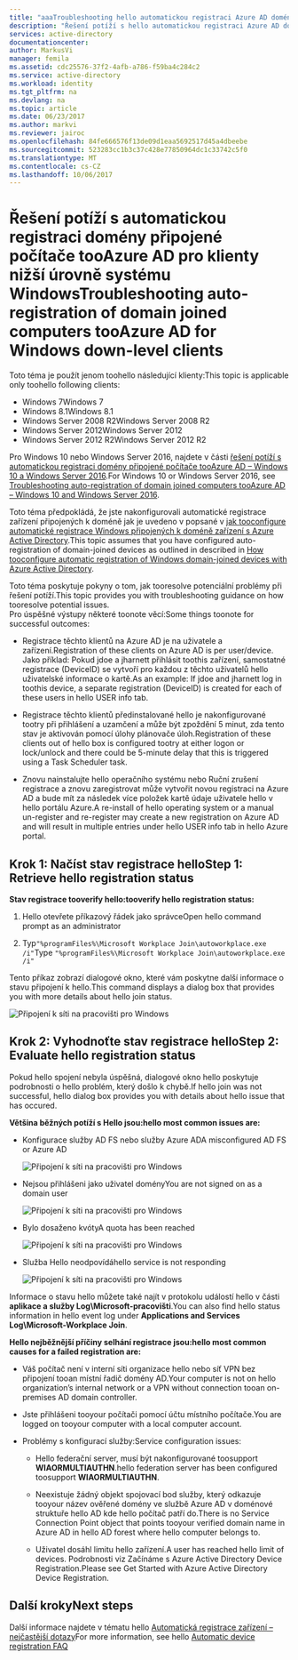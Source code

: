 ```yaml
---
title: "aaaTroubleshooting hello automatickou registraci Azure AD domény k počítačům připojeným k pro klienty nižší úrovně Windows | Microsoft Docs"
description: "Řešení potíží s hello automatickou registraci Azure AD domény k počítačům připojeným k pro klienty nižší úrovně systému Windows."
services: active-directory
documentationcenter: 
author: MarkusVi
manager: femila
ms.assetid: cdc25576-37f2-4afb-a786-f59ba4c284c2
ms.service: active-directory
ms.workload: identity
ms.tgt_pltfrm: na
ms.devlang: na
ms.topic: article
ms.date: 06/23/2017
ms.author: markvi
ms.reviewer: jairoc
ms.openlocfilehash: 84fe666576f13de09d1eaa5692517d45a4dbeebe
ms.sourcegitcommit: 523283cc1b3c37c428e77850964dc1c33742c5f0
ms.translationtype: MT
ms.contentlocale: cs-CZ
ms.lasthandoff: 10/06/2017
---
```

# <a name="troubleshooting-auto-registration-of-domain-joined-computers-tooazure-ad-for-windows-down-level-clients"></a><span data-ttu-id="11ab0-103">Řešení potíží s automatickou registraci domény připojené počítače tooAzure AD pro klienty nižší úrovně systému Windows</span><span class="sxs-lookup"><span data-stu-id="11ab0-103">Troubleshooting auto-registration of domain joined computers tooAzure AD for Windows down-level clients</span></span> 

<span data-ttu-id="11ab0-104">Toto téma je použít jenom toohello následující klienty:</span><span class="sxs-lookup"><span data-stu-id="11ab0-104">This topic is applicable only toohello following clients:</span></span> 

- <span data-ttu-id="11ab0-105">Windows 7</span><span class="sxs-lookup"><span data-stu-id="11ab0-105">Windows 7</span></span> 
- <span data-ttu-id="11ab0-106">Windows 8.1</span><span class="sxs-lookup"><span data-stu-id="11ab0-106">Windows 8.1</span></span> 
- <span data-ttu-id="11ab0-107">Windows Server 2008 R2</span><span class="sxs-lookup"><span data-stu-id="11ab0-107">Windows Server 2008 R2</span></span> 
- <span data-ttu-id="11ab0-108">Windows Server 2012</span><span class="sxs-lookup"><span data-stu-id="11ab0-108">Windows Server 2012</span></span> 
- <span data-ttu-id="11ab0-109">Windows Server 2012 R2</span><span class="sxs-lookup"><span data-stu-id="11ab0-109">Windows Server 2012 R2</span></span> 
 

<span data-ttu-id="11ab0-110">Pro Windows 10 nebo Windows Server 2016, najdete v části [řešení potíží s automatickou registraci domény připojené počítače tooAzure AD – Windows 10 a Windows Server 2016](active-directory-device-registration-troubleshoot-windows.md).</span><span class="sxs-lookup"><span data-stu-id="11ab0-110">For Windows 10 or Windows Server 2016, see [Troubleshooting auto-registration of domain joined computers tooAzure AD – Windows 10 and Windows Server 2016](active-directory-device-registration-troubleshoot-windows.md).</span></span>

<span data-ttu-id="11ab0-111">Toto téma předpokládá, že jste nakonfigurovali automatické registrace zařízení připojených k doméně jak je uvedeno v popsané v [jak tooconfigure automatické registrace Windows připojených k doméně zařízení s Azure Active Directory](active-directory-device-registration-get-started.md).</span><span class="sxs-lookup"><span data-stu-id="11ab0-111">This topic assumes that you have configured auto-registration of domain-joined devices as outlined in described in [How tooconfigure automatic registration of Windows domain-joined devices with Azure Active Directory](active-directory-device-registration-get-started.md).</span></span>
 
<span data-ttu-id="11ab0-112">Toto téma poskytuje pokyny o tom, jak tooresolve potenciální problémy při řešení potíží.</span><span class="sxs-lookup"><span data-stu-id="11ab0-112">This topic provides you with troubleshooting guidance on how tooresolve potential issues.</span></span>  
<span data-ttu-id="11ab0-113">Pro úspěšné výstupy některé toonote věcí:</span><span class="sxs-lookup"><span data-stu-id="11ab0-113">Some things toonote for successful outcomes:</span></span> 

- <span data-ttu-id="11ab0-114">Registrace těchto klientů na Azure AD je na uživatele a zařízení.</span><span class="sxs-lookup"><span data-stu-id="11ab0-114">Registration of these clients on Azure AD is per user/device.</span></span> <span data-ttu-id="11ab0-115">Jako příklad: Pokud jdoe a jharnett přihlásit toothis zařízení, samostatné registrace (DeviceID) se vytvoří pro každou z těchto uživatelů hello uživatelské informace o kartě.</span><span class="sxs-lookup"><span data-stu-id="11ab0-115">As an example: If jdoe and jharnett log in toothis device, a separate registration (DeviceID) is created for each of these users in hello USER info tab.</span></span>  

- <span data-ttu-id="11ab0-116">Registrace těchto klientů předinstalované hello je nakonfigurované tootry při přihlášení a uzamčení a může být zpoždění 5 minut, zda tento stav je aktivován pomocí úlohy plánovače úloh.</span><span class="sxs-lookup"><span data-stu-id="11ab0-116">Registration of these clients out of hello box is configured tootry at either logon or lock/unlock and there could be 5-minute delay that this is triggered using a Task Scheduler task.</span></span> 

- <span data-ttu-id="11ab0-117">Znovu nainstalujte hello operačního systému nebo Ruční zrušení registrace a znovu zaregistrovat může vytvořit novou registraci na Azure AD a bude mít za následek více položek kartě údaje uživatele hello v hello portálu Azure.</span><span class="sxs-lookup"><span data-stu-id="11ab0-117">A re-install of hello operating system or a manual un-register and re-register may create a new registration on Azure AD and will result in multiple entries under hello USER info tab in hello Azure portal.</span></span> 


## <a name="step-1-retrieve-hello-registration-status"></a><span data-ttu-id="11ab0-118">Krok 1: Načíst stav registrace hello</span><span class="sxs-lookup"><span data-stu-id="11ab0-118">Step 1: Retrieve hello registration status</span></span> 

<span data-ttu-id="11ab0-119">**Stav registrace tooverify hello:**</span><span class="sxs-lookup"><span data-stu-id="11ab0-119">**tooverify hello registration status:**</span></span>  

1. <span data-ttu-id="11ab0-120">Hello otevřete příkazový řádek jako správce</span><span class="sxs-lookup"><span data-stu-id="11ab0-120">Open hello command prompt as an administrator</span></span> 

2. <span data-ttu-id="11ab0-121">Typ`"%programFiles%\Microsoft Workplace Join\autoworkplace.exe /i"`</span><span class="sxs-lookup"><span data-stu-id="11ab0-121">Type `"%programFiles%\Microsoft Workplace Join\autoworkplace.exe /i"`</span></span>

<span data-ttu-id="11ab0-122">Tento příkaz zobrazí dialogové okno, které vám poskytne další informace o stavu připojení k hello.</span><span class="sxs-lookup"><span data-stu-id="11ab0-122">This command displays a dialog box that provides you with more details about hello join status.</span></span>

![Připojení k síti na pracovišti pro Windows](./media/active-directory-device-registration-troubleshoot-windows-legacy/01.png)


## <a name="step-2-evaluate-hello-registration-status"></a><span data-ttu-id="11ab0-124">Krok 2: Vyhodnoťte stav registrace hello</span><span class="sxs-lookup"><span data-stu-id="11ab0-124">Step 2: Evaluate hello registration status</span></span> 

<span data-ttu-id="11ab0-125">Pokud hello spojení nebyla úspěšná, dialogové okno hello poskytuje podrobnosti o hello problém, který došlo k chybě.</span><span class="sxs-lookup"><span data-stu-id="11ab0-125">If hello join was not successful, hello dialog box provides you with details about hello issue that has occured.</span></span>

<span data-ttu-id="11ab0-126">**Většina běžných potíží s Hello jsou:**</span><span class="sxs-lookup"><span data-stu-id="11ab0-126">**hello most common issues are:**</span></span>

- <span data-ttu-id="11ab0-127">Konfigurace služby AD FS nebo služby Azure AD</span><span class="sxs-lookup"><span data-stu-id="11ab0-127">A misconfigured AD FS or Azure AD</span></span>

    ![Připojení k síti na pracovišti pro Windows](./media/active-directory-device-registration-troubleshoot-windows-legacy/02.png)

- <span data-ttu-id="11ab0-129">Nejsou přihlášeni jako uživatel domény</span><span class="sxs-lookup"><span data-stu-id="11ab0-129">You are not signed on as a domain user</span></span>

    ![Připojení k síti na pracovišti pro Windows](./media/active-directory-device-registration-troubleshoot-windows-legacy/03.png)

- <span data-ttu-id="11ab0-131">Bylo dosaženo kvóty</span><span class="sxs-lookup"><span data-stu-id="11ab0-131">A quota has been reached</span></span>

    ![Připojení k síti na pracovišti pro Windows](./media/active-directory-device-registration-troubleshoot-windows-legacy/04.png)

- <span data-ttu-id="11ab0-133">Služba Hello neodpovídá</span><span class="sxs-lookup"><span data-stu-id="11ab0-133">hello service is not responding</span></span> 

    ![Připojení k síti na pracovišti pro Windows](./media/active-directory-device-registration-troubleshoot-windows-legacy/05.png)

<span data-ttu-id="11ab0-135">Informace o stavu hello můžete také najít v protokolu událostí hello v části **aplikace a služby Log\Microsoft-pracovišti**.</span><span class="sxs-lookup"><span data-stu-id="11ab0-135">You can also find hello status information in hello event log under **Applications and Services Log\Microsoft-Workplace Join**.</span></span>
  
<span data-ttu-id="11ab0-136">**Hello nejběžnější příčiny selhání registrace jsou:**</span><span class="sxs-lookup"><span data-stu-id="11ab0-136">**hello most common causes for a failed registration are:**</span></span> 

- <span data-ttu-id="11ab0-137">Váš počítač není v interní síti organizace hello nebo síť VPN bez připojení tooan místní řadič domény AD.</span><span class="sxs-lookup"><span data-stu-id="11ab0-137">Your computer is not on hello organization’s internal network or a VPN without connection tooan on-premises AD domain controller.</span></span>

- <span data-ttu-id="11ab0-138">Jste přihlášeni tooyour počítači pomocí účtu místního počítače.</span><span class="sxs-lookup"><span data-stu-id="11ab0-138">You are logged on tooyour computer with a local computer account.</span></span> 

- <span data-ttu-id="11ab0-139">Problémy s konfigurací služby:</span><span class="sxs-lookup"><span data-stu-id="11ab0-139">Service configuration issues:</span></span> 

  - <span data-ttu-id="11ab0-140">Hello federační server, musí být nakonfigurované toosupport **WIAORMULTIAUTHN**.</span><span class="sxs-lookup"><span data-stu-id="11ab0-140">hello federation server has been configured toosupport **WIAORMULTIAUTHN**.</span></span> 

  - <span data-ttu-id="11ab0-141">Neexistuje žádný objekt spojovací bod služby, který odkazuje tooyour název ověřené domény ve službě Azure AD v doménové struktuře hello AD kde hello počítač patří do.</span><span class="sxs-lookup"><span data-stu-id="11ab0-141">There is no Service Connection Point object that points tooyour verified domain name in Azure AD in hello AD forest where hello computer belongs to.</span></span>

  - <span data-ttu-id="11ab0-142">Uživatel dosáhl limitu hello zařízení.</span><span class="sxs-lookup"><span data-stu-id="11ab0-142">A user has reached hello limit of devices.</span></span> <span data-ttu-id="11ab0-143">Podrobnosti viz Začínáme s Azure Active Directory Device Registration.</span><span class="sxs-lookup"><span data-stu-id="11ab0-143">Please see Get Started with Azure Active Directory Device Registration.</span></span>

## <a name="next-steps"></a><span data-ttu-id="11ab0-144">Další kroky</span><span class="sxs-lookup"><span data-stu-id="11ab0-144">Next steps</span></span>

<span data-ttu-id="11ab0-145">Další informace najdete v tématu hello [Automatická registrace zařízení – nejčastější dotazy](active-directory-device-registration-faq.md)</span><span class="sxs-lookup"><span data-stu-id="11ab0-145">For more information, see hello [Automatic device registration FAQ](active-directory-device-registration-faq.md)</span></span> 

